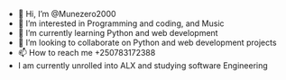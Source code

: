 - 👋 Hi, I’m @Munezero2000
- 👀 I’m interested in Programming and coding,  and Music 
- 🌱 I’m currently learning Python and web development
- 💞️ I’m looking to collaborate on Python and web development projects
- 📫 How to reach me +250783172388
- I am currently unrolled into ALX and studying software Engineering
<!---
Munezero2000/Munezero2000 is a ✨ special ✨ repository because its `README.md` (this file) appears on your GitHub profile.
You can click the Preview link to take a look at your changes.
--->
